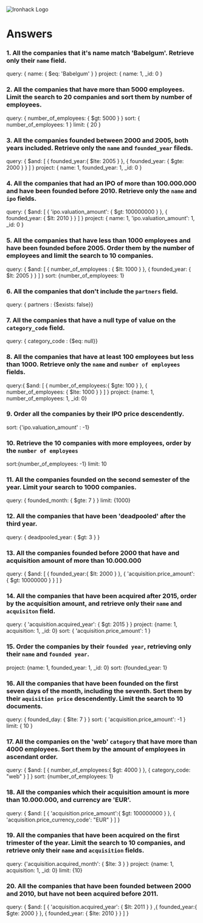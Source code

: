 ![Ironhack Logo](https://i.imgur.com/1QgrNNw.png)

# Answers

### 1. All the companies that it's name match 'Babelgum'. Retrieve only their `name` field.
query: { name: { $eq: 'Babelgum' } } project: { name: 1, _id: 0 }
### 2. All the companies that have more than 5000 employees. Limit the search to 20 companies and sort them by **number of employees**.
query: { number_of_employees: { $gt: 5000 } } sort: { number_of_employees: 1 } limit: { 20 }
### 3. All the companies founded between 2000 and 2005, both years included. Retrieve only the `name` and `founded_year` fileds.
query: { $and: [ { founded_year:{ $lte: 2005 } }, { founded_year: { $gte: 2000 } } ] } project: { name: 1, founded_year: 1, _id: 0 }
### 4. All the companies that had an IPO of more than 100.000.000 and have been founded before 2010. Retrieve only the `name` and `ipo` fields.
query: { $and: [ { 'ipo.valuation_amount': { $gt: 100000000 } }, { founded_year: { $lt: 2010 } } ] } project: { name: 1, 'ipo.valuation_amount': 1, _id: 0 }
### 5. All the companies that have less than 1000 employees and have been founded before 2005. Order them by the number of employees and limit the search to 10 companies.
query: { $and: [ { number_of_employees : { $lt: 1000 } }, { founded_year: { $lt: 2005 } } ] } sort: {number_of_employees: 1}
### 6. All the companies that don't include the `partners` field.
query: { partners : {$exists: false}}
### 7. All the companies that have a null type of value on the `category_code` field.
query: { category_code : {$eq: null}}
### 8. All the companies that have at least 100 employees but less than 1000. Retrieve only the `name` and `number of employees` fields.
query:{ $and: [ { number_of_employees:{ $gte: 100 } }, { number_of_employees: { $lte: 1000 } } ] } project: {name: 1, number_of_employees: 1, _id: 0}


### 9. Order all the companies by their IPO price descendently.
sort: {'ipo.valuation_amount' : -1}
### 10. Retrieve the 10 companies with more employees, order by the `number of employees`
sort:{number_of_employees: -1} limit: 10
### 11. All the companies founded on the second semester of the year. Limit your search to 1000 companies.
query: { founded_month: { $gte: 7 } } limit: {1000}
### 12. All the companies that have been 'deadpooled' after the third year.
query: { deadpooled_year: { $gt: 3 } }
### 13. All the companies founded before 2000 that have and acquisition amount of more than 10.000.000
query: { $and: [ { founded_year:{ $lt: 2000 } }, { 'acquisition.price_amount': { $gt: 10000000 } } ] }
### 14. All the companies that have been acquired after 2015, order by the acquisition amount, and retrieve only their `name` and `acquisiton` field.
query: { 'acquisition.acquired_year': { $gt: 2015 } } project: {name: 1, acquisition: 1, _id: 0} sort: { 'acquisition.price_amount': 1 }
### 15. Order the companies by their `founded year`, retrieving only their `name` and `founded year`.
project: {name: 1, founded_year: 1, _id: 0} sort: {founded_year: 1}

### 16. All the companies that have been founded on the first seven days of the month, including the seventh. Sort them by their `aquisition price` descendently. Limit the search to 10 documents.
query: { founded_day: { $lte: 7 } } sort: { 'acquisition.price_amount': -1 } limit: { 10 }

### 17. All the companies on the 'web' `category` that have more than 4000 employees. Sort them by the amount of employees in ascendant order.
query: { $and: [ { number_of_employees:{ $gt: 4000 } }, { category_code: "web" } ] } sort: {number_of_employees: 1}

### 18. All the companies which their acquisition amount is more than 10.000.000, and currency are 'EUR'.
query: { $and: [ { 'acquisition.price_amount':{ $gt: 100000000 } }, { 'acquisition.price_currency_code': "EUR" } ] }
### 19. All the companies that have been acquired on the first trimester of the year. Limit the search to 10 companies, and retrieve only their `name` and `acquisition` fields.
query: {'acquisition.acquired_month': { $lte: 3 } } project: {name: 1, acquisition: 1, _id: 0} limit: {10}

### 20. All the companies that have been founded between 2000 and 2010, but have not been acquired before 2011.
query: { $and: [ { 'acquisition.acquired_year': { $lt: 2011 } } ,{ founded_year:{ $gte: 2000 } }, { founded_year: { $lte: 2010 } } ] }